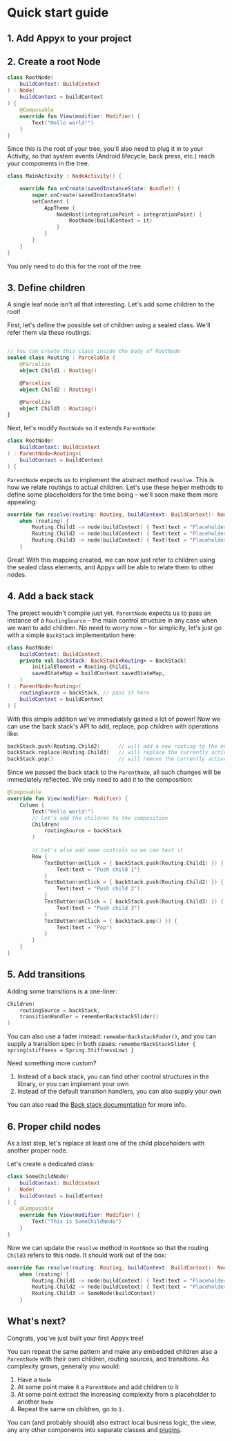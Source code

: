 # Quick start guide

## 1. Add Appyx to your project


## 2. Create a root Node

```kotlin
class RootNode(
    buildContext: BuildContext
) : Node(
    buildContext = buildContext
) {
    @Composable
    override fun View(modifier: Modifier) {
        Text("Hello world!")
    }
}
```

Since this is the root of your tree, you'll also need to plug it in to your Activity, so that system events (Android lifecycle, back press, etc.) reach your components in the tree.

```kotlin
class MainActivity : NodeActivity() {

    override fun onCreate(savedInstanceState: Bundle?) {
        super.onCreate(savedInstanceState)
        setContent {
            AppTheme {
                NodeHost(integrationPoint = integrationPoint) {
                    RootNode(buildContext = it)
                }
            }
        }
    }
}
```

You only need to do this for the root of the tree.


## 3. Define children

A single leaf node isn't all that interesting. Let's add some children to the root!

First, let's define the possible set of children using a sealed class. We'll refer them via these routings:

```kotlin

// You can create this class inside the body of RootNode
sealed class Routing : Parcelable {
    @Parcelize
    object Child1 : Routing()

    @Parcelize
    object Child2 : Routing()

    @Parcelize
    object Child3 : Routing()
}
```

Next, let's modify `RootNode` so it extends `ParentNode`:

```kotlin
class RootNode(
    buildContext: BuildContext
) : ParentNode<Routing>(
    buildContext = buildContext
) {
```

`ParentNode` expects us to implement the abstract method `resolve`. This is how we relate routings to actual children. Let's use these helper methods to define some placeholders for the time being – we'll soon make them more appealing:

```kotlin
override fun resolve(routing: Routing, buildContext: BuildContext): Node =
    when (routing) {
        Routing.Child1 -> node(buildContext) { Text(text = "Placeholder for child 1") }
        Routing.Child2 -> node(buildContext) { Text(text = "Placeholder for child 2") } 
        Routing.Child3 -> node(buildContext) { Text(text = "Placeholder for child 3") }
    }
```

Great! With this mapping created, we can now just refer to children using the sealed class elements, and Appyx will be able to relate them to other nodes.

## 4. Add a back stack

The project wouldn't compile just yet. `ParentNode` expects us to pass an instance of a `RoutingSource` – the main control structure in any case when we want to add children. No need to worry now – for simplicity, let's just go with a simple `BackStack` implementation here:

```kotlin
class RootNode(
    buildContext: BuildContext,
    private val backStack: BackStack<Routing> = BackStack(
        initialElement = Routing.Child1,
        savedStateMap = buildContext.savedStateMap,
    )
) : ParentNode<Routing>(
    routingSource = backStack, // pass it here
    buildContext = buildContext
) {
```

With this simple addition we've immediately gained a lot of power! Now we can use the back stack's API to add, replace, pop children with operations like:

```kotlin
backStack.push(Routing.Child2)      // will add a new routing to the end of the stack and make it active 
backStack.replace(Routing.Child3)   // will replace the currently active child
backStack.pop()                     // will remove the currently active child and restore the one before it
```

Since we passed the back stack to the `ParentNode`, all such changes will be immediately reflected. We only need to add it to the composition:

```kotlin
@Composable
override fun View(modifier: Modifier) {
    Column {
        Text("Hello world!")
        // Let's add the children to the composition
        Children(
            routingSource = backStack
        )
        
        // Let's also add some controls so we can test it
        Row {
            TextButton(onClick = { backStack.push(Routing.Child1) }) {
                Text(text = "Push child 1")
            }
            TextButton(onClick = { backStack.push(Routing.Child2) }) {
                Text(text = "Push child 2")
            }
            TextButton(onClick = { backStack.push(Routing.Child3) }) {
                Text(text = "Push child 3")
            }
            TextButton(onClick = { backStack.pop() }) {
                Text(text = "Pop")
            }
        }
    }
}
```

## 5. Add transitions

Adding some transitions is a one-liner:

```kotlin
Children(
    routingSource = backStack,
    transitionHandler = rememberBackstackSlider()
)
```

You can also use a fader instead: ```rememberBackstackFader()```, and you can supply a transition spec in both cases: ```rememberBackStackSlider { spring(stiffness = Spring.StiffnessLow) }```

Need something more custom?

1. Instead of a back stack, you can find other control structures in the library, or you can implement your own
2. Instead of the default transition handlers, you can also supply your own

You can also read the [Back stack documentation](../routingsources/backstack.md) for more info.

## 6. Proper child nodes  

As a last step, let's replace at least one of the child placeholders with another proper node.

Let's create a dedicated class:

```kotlin
class SomeChildNode(
    buildContext: BuildContext
) : Node(
    buildContext = buildContext
) {
    @Composable
    override fun View(modifier: Modifier) {
        Text("This is SomeChildNode")
    }
}
```

Now we can update the `resolve` method in `RootNode` so that the routing `Child3` refers to this node. It should work out of the box:

```kotlin
override fun resolve(routing: Routing, buildContext: BuildContext): Node =
    when (routing) {
        Routing.Child1 -> node(buildContext) { Text(text = "Placeholder for child 1") }
        Routing.Child2 -> node(buildContext) { Text(text = "Placeholder for child 2") } 
        Routing.Child3 -> SomeNode(buildContext)
    }
```

## What's next?

Congrats, you've just built your first Appyx tree!

You can repeat the same pattern and make any embedded children also a `ParentNode` with their own children, routing sources, and transitions. As complexity grows, generally you would:

1. Have a `Node`
2. At some point make it a `ParentNode` and add children to it
3. At some point extract the increasing complexity from a placeholder to another `Node` 
4. Repeat the same on children, go to `1.`

You can (and probably should) also extract local business logic, the view, any any other components into separate classes and [plugins](../basics/plugins.md).

